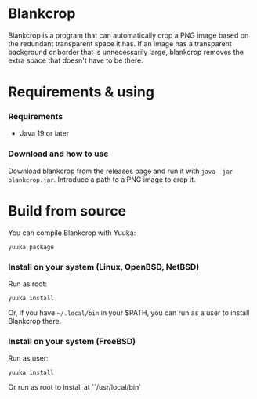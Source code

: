 # Blankcrop

Blankcrop is a program that can automatically crop a PNG image based on the redundant transparent space it has. If an image has a transparent background or border that is unnecessarily large, blankcrop removes the extra space that doesn't have to be there.

# Requirements & using

### Requirements
* Java 19 or later

### Download and how to use

Download blankcrop from the releases page and run it with `java -jar blankcrop.jar`. Introduce a path to a PNG image to crop it.

# Build from source

You can compile Blankcrop with Yuuka:

```
yuuka package
```

### Install on your system (Linux, OpenBSD, NetBSD)
Run as root:
```
yuuka install
```
Or, if you have `~/.local/bin` in your $PATH, you can run as a user to install Blankcrop there.

### Install on your system (FreeBSD)
Run as user:
```
yuuka install
```
Or run as root to install at ``/usr/local/bin`
